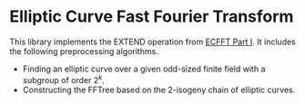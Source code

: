 # Elliptic Curve Fast Fourier Transform 

This library implements the EXTEND operation from [ECFFT Part I](https://arxiv.org/pdf/2107.08473.pdf). It includes the following preprocessing algorithms. 

- Finding an elliptic curve over a given odd-sized finite field with a subgroup of order $2^k$.
- Constructing the FFTree based on the 2-isogeny chain of elliptic curves.